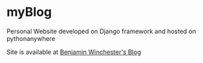# myBlog
Personal Website developed on Django framework and hosted on pythonanywhere

Site is available at [Benjamin Winchester's Blog](http://bmw2621.pythonanywhere.com)

